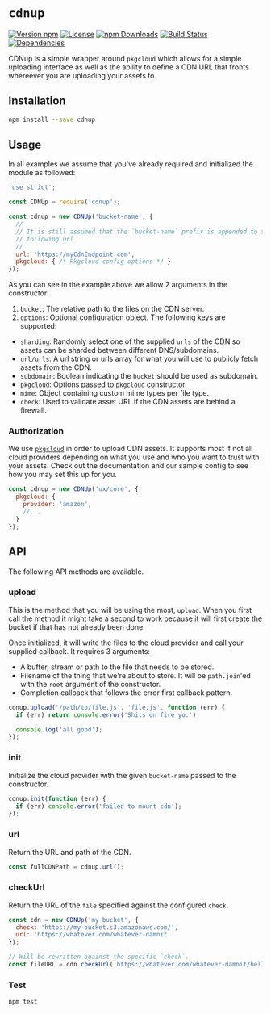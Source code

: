 # `cdnup`

[![Version npm](https://img.shields.io/npm/v/cdnup.svg?style=flat-square)](https://www.npmjs.com/package/cdnup)
[![License](https://img.shields.io/npm/l/cdnup.svg?style=flat-square)](https://github.com/warehouseai/cdnup/blob/master/LICENSE)
[![npm Downloads](https://img.shields.io/npm/dm/cdnup.svg?style=flat-square)](https://npmcharts.com/compare/cdnup?minimal=true)
[![Build Status](https://travis-ci.org/warehouseai/cdnup.svg?branch=master)](https://travis-ci.org/warehouseai/cdnup)
[![Dependencies](https://img.shields.io/david/warehouseai/cdnup.svg?style=flat-square)](https://github.com/warehouseai/cdnup/blob/master/package.json)

CDNup is a simple wrapper around `pkgcloud` which allows for a simple uploading
interface as well as the ability to define a CDN URL that fronts whereever you
are uploading your assets to.

## Installation

```sh
npm install --save cdnup
```

## Usage

In all examples we assume that you've already required and initialized the
module as followed:

```js
'use strict';

const CDNUp = require('cdnup');

const cdnup = new CDNUp('bucket-name', {
  //
  // It is still assumed that the `bucket-name` prefix is appended to the
  // following url
  //
  url: 'https://myCdnEndpoint.com',
  pkgcloud: { /* Pkgcloud config options */ }
});
```

As you can see in the example above we allow 2 arguments in the constructor:

1. `bucket`: The relative path to the files on the CDN server.
2. `options`: Optional configuration object. The following keys are supported:
  - `sharding`: Randomly select one of the supplied `urls` of the CDN so assets
    can be sharded between different DNS/subdomains.
  - `url/urls`: A url string or urls array for what you will use to publicly
    fetch assets from the CDN.
  - `subdomain`: Boolean indicating the `bucket` should be used as subdomain.
  - `pkgcloud`: Options passed to `pkgcloud` constructor.
  - `mime`: Object containing custom mime types per file type.
  - `check`: Used to validate asset URL if the CDN assets are behind a firewall.

### Authorization

We use [`pkgcloud`][pkgcloud] in order to upload CDN assets. It supports most if
not all cloud providers depending on what you use and who you want to trust with
your assets. Check out the documentation and our sample config to see how you
may set this up for you.

```js
const cdnup = new CDNUp('ux/core', {
  pkgcloud: {
    provider: 'amazon',
    //...
  }
});
```

## API

The following API methods are available.

### upload

This is the method that you will be using the most, `upload`. When you first
call the method it might take a second to work because it will first create the
bucket if that has not already been done

Once initialized, it will write the files to the cloud provider and call your supplied
callback. It requires 3 arguments:

- A buffer, stream or path to the file that needs to be stored.
- Filename of the thing that we're about to store. It will be `path.join`'ed
  with the `root` argument of the constructor.
- Completion callback that follows the error first callback pattern.

```js
cdnup.upload('/path/to/file.js', 'file.js', function (err) {
  if (err) return console.error('Shits on fire yo.');

  console.log('all good');
});
```

### init

Initialize the cloud provider with the given `bucket-name` passed to the
constructor.

```js
cdnup.init(function (err) {
  if (err) console.error('failed to mount cdn');
});
```

### url

Return the URL and path of the CDN.

```js
const fullCDNPath = cdnup.url();
```

### checkUrl

Return the URL of the `file` specified against the configured `check`.

```js
const cdn = new CDNUp('my-bucket', {
  check: 'https://my-bucket.s3.amazonaws.com/',
  url: 'https://whatever.com/whatever-damnit'
});

// Will be rewritten against the specific `check`.
const fileURL = cdn.checkUrl('https://whatever.com/whatever-damnit/hello-fixture.js');
```

### Test

```bash
npm test
```

[pkgcloud]: https://github.com/pkgcloud/pkgcloud
